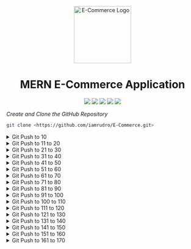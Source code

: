 <p align="center">
  <img src="https://your-image-url.com/logo.png" width="150" alt="E-Commerce Logo">
</p>

<h1 align="center">MERN E-Commerce Application</h1>

<p align="center">
  <img src="https://img.shields.io/badge/Current%20Version-1.0.0-brightgreen">
  <img src="https://img.shields.io/badge/Made%20in-Python3-blue">
  <img src="https://img.shields.io/badge/License-GPL%20v3-yellow">
  <img src="https://img.shields.io/badge/Run%20Tests-passing-brightgreen">
  <img src="https://img.shields.io/badge/lines%20of%20code-1.5K-pink">
</p>


*Create and Clone the GitHub Repository*

```bash
git clone <https://github.com/iamrudro/E-Commerce.git>
```
<details>
<summary>Git Push to 10</summary>

### **Git Push #4 | Installation of Node.js, MongoDB, Postman**

1. Download Node.js
2. Download MongoDB Compass 
```browser
https://www.mongodb.com/try/download/community
```
3. Mongo Shell
```
https://www.mongodb.com/try/download/shell
```
- Extraction Path for MongoSh - C:\Program Files\MongoDB
- Add path to environment variable
- To check -> 
```cmd
mongosh
```
- To check existing Database Details -> ```$ show dbs```
4. PostMan
```browser
https://www.postman.com/downloads/
```
### **Git Push #5 | Project Folders Setup & Server Creation**
- We will at first work on the *backend* then procced to *frontend*
- In Terminal Run ```npm init -y``` , it will create the `package.json` file.
- Next Install express and dotenv ```npm i express dotenv```
- Refer ```Notes.txt``` for thoery
- Inside ```Backend``` Folder
    1. Create ***```app.js```***
    2. Create ***```server.js```***
- Installing nodemon ```npm i nodemon```
  * The use of nodemon is that , whenever we change something automatically the application will restart.
- Inside ```package.json``` , edit the 'scripts' tag with -> ***` "start": "nodemon backend/server.js" `***
-  Now in terminal ***``` npm run start ```***
-  Again inside backend folder - create a folder named ***` config `*** and create a file within name ***` config.env `***

### **Git Push #6 | Routes, Controllers, API & Professional Folder Structure**
- Working and testing on routes in Postman
- For handling various requests(GET,POST,DELETE etc) a better folder structure is need to be created rather than writing them in server.js
    * Create folders inside backend folder named ***```controller```*** and ***```routes```***
    * And then inside ***```routes```*** folder create ***```productRoutes.js```***
    * And also inside ***```controller```*** folder create ***```productController.js```***


### **Git Push #7 | Connecting Website to MongoDB for Seamless Data Management**
- Create a file named ***```db.js```*** inside ***```\backend\config```***
- Install ```npm i mongoose```

### **Git Push #8 | Building a Product Schema in MongoDB with Mongoose**
- Inside *backend* folder create a folder named *models*
- Then inside *models* folders create ***```productModel.js```***

### **Git Push #9 | Creating Products API and Testing with Postman**

### **Git Push #10 | Fetching All Products from MongoDB**

</details>

<details>
<summary>Git Push to 11 to 20</summary>

### **Git Push #11 | Updating Existing Product in MongoDB and Testing with Postman**

### **Git Push #12 | Deleting Existing Product from MongoDB and Testing with Postman**

### **Git Push #13 | Fetching Single Product from MongoDB and Refactoring Code**

### **Git Push #14 | Backend Error Handling**
- Inside *backend* folder create a folder named *utils*
- Then inside *utils* folder create a file named ***```handleError.js```***
- Again inside *backend* folder create a folder named *middleware*
- Then inside *middleware* folder create a file named ***```error.js```***

### **Git Push #15 | Backend-Handling Validation Errors**
- Inside *middleware* folder create a file named ***```handleAsyncError.js```***

### **Git Push #16 | Handle Promise Rejection Errors**

### **Git Push #17 | Handle Backend Uncaught Exception Errors**

### **Git Push #18 | Handle MongoDB Errors**

### **Git Push #19 | Search Functionality**
- Inside *utils* folder create a file named ***```apiFunctionality.js```***
- This file is created if we want to do searching or filtering or if we want to apply pagination.

### **Git Push #20 | Category Filter Functionality**

</details>

<details>
<summary>Git Push to 21 to 30</summary>

### **Git Push #21 | Pagination Functionality - Part 1**

### **Git Push #22 | Pagination Functionality - Part 2**

### **Git Push #23 | Working on User Authentication - Creating User Schema**
- Inside *models* folders create ***```userModel.js```***
- Install ```npm i validator```

### **Git Push #24 | Register User Functionality**
- Inside ***```controller```*** folder create ***```userController.js```***
- Inside ***```routes```*** folder create ***```userRoutes.js```***

### **Git Push #25 | Password Hashing using Bcryptjs**
- Install ```npm i bcryptjs```

### **Git Push #26 | JSON Web Token (JWT)**
- Install ```npm i jsonwebtoken```

### **Git Push #27 | MongoDB Duplicate Key Error**

### **Git Push #28 | Login User Functionality**

### **Git Push #29 | Verify Password using bcryptjs**

### **Git Push #30 | Setting Cookie and Refactoring Code**
- Inside *utils* folders create ***```jwtToken.js```***

</details>

<details>
<summary>Git Push to 31 to 40</summary>

### **Git Push #31 | Verifying User Authentication**
- Install ```npm i cookie-parser```
- Inside *middleware* folder create a file named ***```userAuth.js```***

### **Git Push #32 | Logout User Functionality**

### **Git Push #33 | User Authorization - Role Based Access**

### **Git Push #34 | Refer User Model ID in Product Model**

### **Git Push #35 | Generating Reset Token using crypto package**
- Install ```npm i crypto```
- Inside *backend* folders create a temporary file(for testing crypto) as ***```index.js```***

### **Git Push #36 | Password Request Reset Function**

### **Git Push #37 | Generate Reset URL for Password Reset**

### **Git Push #38 | Working on Nodemailer**
- Inside *utils* folder create a file named ***```sendEmail.js```***
- Install ```npm i nodemailer```

### **Git Push #39 | Generate App Password for Sending Emails**

### **Git Push #40 | Sending Reset Password Email**

</details>

<details>
<summary>Git Push to 41 to 50</summary>

### **Git Push #41 | Reset Password using token** 

### **Git Push #42 | Get User Profile Details API**

### **Git Push #43 | Update User's Existing Password**

### **Git Push #44 | Update User's Profile**

### **Git Push #45 | Working on Admin Routes**

### **Git Push #46 | Admin Routes - Get All Products**

### **Git Push #47 | Admin Routes - Access All Users**

### **Git Push #48 | Admin Routes - Access Single User Information**

### **Git Push #49 | Admin Routes - Update User Role**

### **Git Push #50 | Admin Routes - Delete User Profile**

</details>

<details>
<summary>Git Push to 51 to 60</summary>

### **Git Push #51 | Create and Update Product Review** 

### **Git Push #52 | Get all product reviews**

### **Git Push #53 | Delete Product Reviews**

### **Git Push #54 | Create Order Schema**
- Inside *models* folder create a file named ***```orderModel.js```***

### **Git Push #55 | Create New Order**
- Inside *controller* folder create a file named ***```orderController.js```***
- Inside *routes* folder create a file named ***```orderRoutes.js```***

### **Git Push #56 | Admin Route - Get Single Order**

### **Git Push #57 | Get Logged-In User Orders**

### **Git Push #58 | Admin Route - Get All Orders**

### **Git Push #59 | Admin Route - Update Order Status**

### **Git Push #60 | Admin Route - Update Product Stock**

</details>

<details>
<summary>Git Push to 61 to 70</summary>

### **Git Push #61 | Admin Route - Delete Delivered Order** 
- Backend completed

### **Git Push #62 | Frontend and React Router Setup**
- Inside frontend folder , install React ```npm create vite@latest```
- Install ```npm i react-router-dom```
- Inside ```src``` folder create a folder named ```pages```
- Then inside ```pages``` folder create the file ```Home.jsx```

### **Git Push #63 | Working on Footer**
- Inside ```src``` folder create ```components``` folder
- Then inside ```components``` folder create ```Footer.jsx```
- Install ```npm i @mui/icons-material@mui/material @emotion/react @emotion/styled @mui/styled-engine```

### **Git Push #64 | Working on Navbar - Responsove Design**
- Then inside ```components``` folder create ```Navbar.jsx```

### **Git Push #65 | Image Slider**
- Then inside ```components``` folder create ```ImageSlider.jsx```

### **Git Push #66 | Diplay Products**
- Then inside ```components``` folder create ```Product.jsx```

### **Git Push #67 | Resuable Rating Component**
- Then inside ```components``` folder create ```Rating.jsx```

### **Git Push #68 | Create Dynamic Page Title**
- Then inside ```components``` folder create ```PageTitle.jsx```

### **Git Push #69 | State Management setup using Redux Toolkit**
- Install ```npm i @reduxjs/toolkit```
- Then inside ```src``` folder create a folder named ```app```
- Then inside ```src``` folder create a folder named ```features```
- in this project we have four features -> Product , User , Cart , Order .
- inside ```features``` folder create another folder named ```products```
- inside ```features/products``` folder create ```productSlice.js```
- inside ```app``` folder create ```store.js```
- Install ```npm i react-redux```

### **Git Push #70 | Fetch Product Data using API - createAsyncThunk**
- Install ```npm i axios```

</details>

<details>
<summary>Git Push to 71 to 80</summary>

### **Git Push #71 | Display API data in components - useSelector & useDispatch** 

### **Git Push #72 | Connect Frontend & Backend⭐**
- creating proxy port in ```vite.config.js``` for using the project in same server

### **Git Push #73 | Loader and Toastify - Error Handling Popup**
- inside ```components``` folder create ```Loader.jsx```
- Install ```npm i react-toastify```

### **Git Push #74 | Working on Product Details - Static Structure**
- inside ```pages``` folder create ```ProductDetails.jsx```

### **Git Push #75 | Fetch Single Product Details**

### **Git Push #76 | Render Product Details in UI**

### **Git Push #77 | Conditionally Render Stocks and Reviews**

### **Git Push #78 | Working on All Products - Static Structure**
- inside ```pages``` folder create ```Products.jsx```

### **Git Push #79 | 🔍Search Functionality - Access State**

### **Git Push #80 | 🔍Search Functionality - Access Keyword**

</details>

<details>
<summary>Git Push to 81 to 90</summary>

### **Git Push #81 | 🔍Search Functionality - Search API** 

### **Git Push #82 | ⚠️No Product Found Resuable Component**
- inside ```components``` folder create ```NoProduct.jsx```

### **Git Push #83 | Pagination API**

### **Git Push #84 | Reusable Pagination Component and Buttons**
- inside ```components``` folder create ```Pagination.jsx```

### **Git Push #85 | Pagination - Handle Page Change**

### **Git Push #86 | Working on Categories Filter**

### **Git Push #87 | Authentication - Registration Form**
- inside ```src``` folder create another folder named ```User```
- inside ```User``` folder create ```Register.jsx```

### **Git Push #88 | Registration Form - onChange Event Handler**

### **Git Push #89 | Registering User - onSubmit Event Handler**

### **Git Push #90 | Fetch Register API**
- in this project we have four features -> Product , User , Cart , Order .
- inside ```features``` folder create another folder ```user```
- inside ```features/user``` folder create ```userSlice.js```

</details>

<details>
<summary>Git Push to 91 to 100</summary>

### **Git Push #91 | Dispatch Register Action** 

### **Git Push #92 | Authentication - Login User Form**
- inside ```User``` folder create ```Login.jsx```

### **Git Push #93 | Fetch Login API**

### **Git Push #94 | Dispatch Login Action**

### **Git Push #95 | Complete Cloudinary Sign-Up Process**
- Cloudinary will provide cloud media management services for our website.
- Every images that will be uploaded in the project will be setup using Cloudinary.
- ```https://console.cloudinary.com/app/c-6278c7507afa89abc7806402422f0b/assets/media_library/folders/cb7bd03375092ddf43daa45f46307b382e?view_mode=list```
- Inside Root folder , the following packages will be installed
- ```npm i express-fileupload cloudinary```
- Express-fileupload is a middleware which will handle file uploads in our express application. 
- cloudinary is the official cloudinary SDK for managing and uploading media.
- At the end import cloudinary in the ```server.js```

### **Git Push #96 | Upload User Profile in Cloudinary**

### **Git Push #97 | Fetch Load User API**

### **Git Push #98 | Dispatch Load User Action**
- inside ```User``` folder create ```UserDashboard.jsx```

### **Git Push #99 | Create User Dashboard**

### **Git Push #100 | Fetch Logout API**

</details>

<details>
<summary>Git Push to 100 to 110</summary>

### **Git Push #101 | Dispatch Logout Action**

### **Git Push #102 | Static Structure of Profile Page**
- inside ```User``` folder create ```Profile.jsx```

### **Git Push #103 | Render Logged in User Information**

### **Git Push #104 | Protecting Routes**
- inside ```components``` folder create ```ProtectedRoute.jsx```

### **Git Push #105 | Editing/Updating Profile Form - Static Structure**
- inside ```User``` folder create ```UpdateProfile.jsx```

### **Git Push #106 | Working on Profile Image Update**

### **Git Push #107 | Fetch Update Profile API**

### **Git Push #108 | Dispatch Update Profile Action**

### **Git Push #109 | Display Data in Form**

### **Git Push #110 | Backend - Working on Updating Avatar**

</details>

<details>
<summary>Git Push to 111 to 120</summary>

### **Git Push #111 | Update/Change Password Form - Static Structure**
- inside ```User``` folder create ```UpdatePassword.jsx```

### **Git Push #112 | Fetch API for Update Password**

### **Git Push #113 | Dispatch Update Password Action**

### **Git Push #114 | Forgot Password Form**
- inside ```User``` folder create ```ForgotPassword.jsx```

### **Git Push #115 | Fetch Forgot Password API**

### **Git Push #116 | Dispatch Forgot Password Action**

### **Git Push #117 | Reset Password Form - Static Structure**
- inside ```User``` folder create ```ResetPassword.jsx```

### **Git Push #118 | Fetch API for Reset Password**

### **Git Push #119 | Dispatch Reset Password Action**

### **Git Push #120 | Increase and Decrease Cart Item Quantity**

</details>

<details>
<summary>Git Push to 121 to 130</summary>

### **Git Push #121 | Fetch Add Items to Cart API**
- in this project we have four features -> Product , User , Cart , Order .
- inside ```features``` folder create another folder named ```cart```
- inside ```features/cart``` folder create ```cartSlice.js```

### **Git Push #122 | Dispatch Add to cart Action**

### **Git Push #123 | Check for Existing Items in Cart Before Adding**

### **Git Push #124 | Designing the Cart Layout – Static Cart Component Setup**
- inside ```src``` folder create another folder named ```Cart```
- inside ```src/Cart``` folder create ```Cart.jsx```
- inside ```src/Cart``` folder create ```CartItem.jsx```

### **Git Push #125 | Render Cart Items & Update Quantity**

### **Git Push #126 | **

### **Git Push #127 | **

### **Git Push #128 | **

### **Git Push #129 | **

### **Git Push #130 | **

</details>

<details>
<summary>Git Push to 131 to 140</summary>

### **Git Push #131 | ** 

### **Git Push #132 | **

### **Git Push #133 | **

### **Git Push #134 | **

### **Git Push #135 | **

### **Git Push #136 | **

### **Git Push #137 | **

### **Git Push #138 | **

### **Git Push #139 | **

### **Git Push #140 | **

</details>

<details>
<summary>Git Push to 141 to 150</summary>

### **Git Push #141 | ** 

### **Git Push #142 | **

### **Git Push #143 | **

### **Git Push #144 | **

### **Git Push #145 | **

### **Git Push #146 | **

### **Git Push #147 | **

### **Git Push #148 | **

### **Git Push #149 | **

### **Git Push #150 | **

</details>

<details>
<summary>Git Push to 151 to 160</summary>

### **Git Push #151 | ** 

### **Git Push #152 | **

### **Git Push #153 | **

### **Git Push #154 | **

### **Git Push #155 | **

### **Git Push #156 | **

### **Git Push #157 | **

### **Git Push #158 | **

### **Git Push #159 | **

### **Git Push #160 | **

</details>


<details>
<summary>Git Push to 161 to 170</summary>

### **Git Push #161 | ** 

### **Git Push #162 | **

### **Git Push #163 | **

### **Git Push #164 | **

### **Git Push #165 | **

### **Git Push #166 | **

### **Git Push #167 | **

### **Git Push #168 | **

### **Git Push #169 | **

### **Git Push #170 | **

</details>